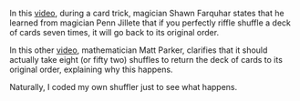 In this [video](https://www.youtube.com/watch?v=uVlLBa9ybXs&t=351s), during a card trick, magician Shawn Farquhar states 
that he learned from magician Penn Jillete that if you perfectly riffle shuffle a deck of cards seven times, it will go 
back to its original order.

In this other [video](https://www.youtube.com/watch?v=s9-b-QJZdVA), mathematician Matt Parker, clarifies that it should
actually take eight (or fifty two) shuffles to return the deck of cards to its original order, explaining why this
happens.

Naturally, I coded my own shuffler just to see what happens.
